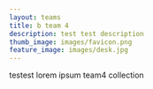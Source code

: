 ```yaml
---
layout: teams
title: b team 4
description: test test description
thumb_image: images/favicon.png
feature_image: images/desk.jpg
---
```

testest lorem ipsum team4 collection
